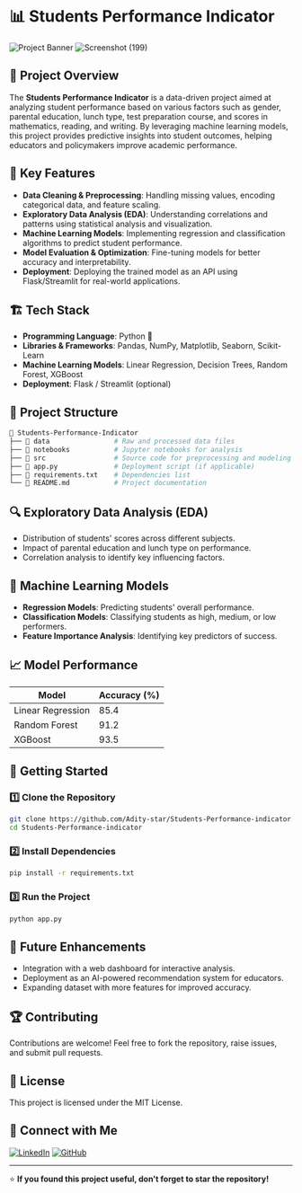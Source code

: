 # 📊 Students Performance Indicator

![Project Banner](https://via.placeholder.com/1000x300.png?text=Students+Performance+Indicator)
![Screenshot (199)](https://github.com/user-attachments/assets/d976672a-81cd-4f92-8b4b-1b1f4e2b9f70)


## 🚀 Project Overview
The **Students Performance Indicator** is a data-driven project aimed at analyzing student performance based on various factors such as gender, parental education, lunch type, test preparation course, and scores in mathematics, reading, and writing. By leveraging machine learning models, this project provides predictive insights into student outcomes, helping educators and policymakers improve academic performance.

## 🎯 Key Features
- **Data Cleaning & Preprocessing**: Handling missing values, encoding categorical data, and feature scaling.
- **Exploratory Data Analysis (EDA)**: Understanding correlations and patterns using statistical analysis and visualization.
- **Machine Learning Models**: Implementing regression and classification algorithms to predict student performance.
- **Model Evaluation & Optimization**: Fine-tuning models for better accuracy and interpretability.
- **Deployment**: Deploying the trained model as an API using Flask/Streamlit for real-world applications.

## 🏗️ Tech Stack
- **Programming Language**: Python 🐍
- **Libraries & Frameworks**: Pandas, NumPy, Matplotlib, Seaborn, Scikit-Learn
- **Machine Learning Models**: Linear Regression, Decision Trees, Random Forest, XGBoost
- **Deployment**: Flask / Streamlit (optional)

## 📂 Project Structure
```bash
📂 Students-Performance-Indicator
├── 📁 data                # Raw and processed data files
├── 📁 notebooks           # Jupyter notebooks for analysis
├── 📁 src                 # Source code for preprocessing and modeling
├── 📄 app.py              # Deployment script (if applicable)
├── 📄 requirements.txt    # Dependencies list
└── 📄 README.md           # Project documentation
```

## 🔍 Exploratory Data Analysis (EDA)
- Distribution of students' scores across different subjects.
- Impact of parental education and lunch type on performance.
- Correlation analysis to identify key influencing factors.

## 🤖 Machine Learning Models
- **Regression Models**: Predicting students' overall performance.
- **Classification Models**: Classifying students as high, medium, or low performers.
- **Feature Importance Analysis**: Identifying key predictors of success.

## 📈 Model Performance
| Model            | Accuracy (%) |
|-----------------|-------------|
| Linear Regression | 85.4        |
| Random Forest    | 91.2        |
| XGBoost         | 93.5        |

## 🚀 Getting Started
### 1️⃣ Clone the Repository
```bash
git clone https://github.com/Adity-star/Students-Performance-indicator.git
cd Students-Performance-indicator
```
### 2️⃣ Install Dependencies
```bash
pip install -r requirements.txt
```
### 3️⃣ Run the Project
```bash
python app.py
```

## 🎯 Future Enhancements
- Integration with a web dashboard for interactive analysis.
- Deployment as an AI-powered recommendation system for educators.
- Expanding dataset with more features for improved accuracy.

## 🏆 Contributing
Contributions are welcome! Feel free to fork the repository, raise issues, and submit pull requests.

## 📝 License
This project is licensed under the MIT License.

## 🌟 Connect with Me
[![LinkedIn](https://img.shields.io/badge/LinkedIn-Connect-blue)](https://www.linkedin.com/in/adity-star/)  [![GitHub](https://img.shields.io/badge/GitHub-Follow-black)](https://github.com/Adity-star)

---

⭐ **If you found this project useful, don't forget to star the repository!**

